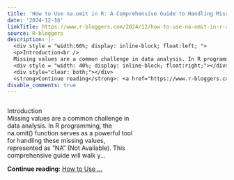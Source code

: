 ```yaml
---
title: 'How to Use na.omit in R: A Comprehensive Guide to Handling Missing Values'
date: '2024-12-16'
linkTitle: https://www.r-bloggers.com/2024/12/how-to-use-na-omit-in-r-a-comprehensive-guide-to-handling-missing-values/
source: R-bloggers
description: |-
  <div style = "width:60%; display: inline-block; float:left; ">
  <p>Introduction<br />
  Missing values are a common challenge in data analysis. In R programming, the na.omit() function serves as a powerful tool for handling these missing values, represented as “NA” (Not Available). This comprehensive guide will walk y...</p></div>
  <div style = "width: 40%; display: inline-block; float:right;"></div>
  <div style="clear: both;"></div>
  <strong>Continue reading</strong>: <a href="https://www.r-bloggers.com/2024/12/how-to-use-na-omit-in-r-a-comprehensive-guide-to-handling-missing-values/">How to Use ...
disable_comments: true
---
```

<div style = "width:60%; display: inline-block; float:left; ">
<p>Introduction<br />
Missing values are a common challenge in data analysis. In R programming, the na.omit() function serves as a powerful tool for handling these missing values, represented as “NA” (Not Available). This comprehensive guide will walk y...</p></div>
<div style = "width: 40%; display: inline-block; float:right;"></div>
<div style="clear: both;"></div>
<strong>Continue reading</strong>: <a href="https://www.r-bloggers.com/2024/12/how-to-use-na-omit-in-r-a-comprehensive-guide-to-handling-missing-values/">How to Use ...